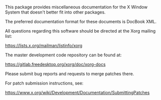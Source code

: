 This package provides miscellaneous documentation for the X Window System
that doesn't better fit into other packages.

The preferred documentation format for these documents is DocBook XML.

All questions regarding this software should be directed at the
Xorg mailing list:

  https://lists.x.org/mailman/listinfo/xorg

The master development code repository can be found at:

  https://gitlab.freedesktop.org/xorg/doc/xorg-docs

Please submit bug reports and requests to merge patches there.

For patch submission instructions, see:

  https://www.x.org/wiki/Development/Documentation/SubmittingPatches

